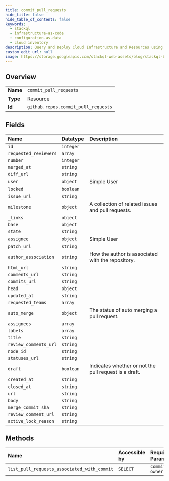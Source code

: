 ```yaml
---
title: commit_pull_requests
hide_title: false
hide_table_of_contents: false
keywords:
  - stackql
  - infrastructure-as-code
  - configuration-as-data
  - cloud inventory
description: Query and Deploy Cloud Infrastructure and Resources using SQL
custom_edit_url: null
image: https://storage.googleapis.com/stackql-web-assets/blog/stackql-blog-post-featured-image.png
---
```

  
    

## Overview
<table><tbody>
<tr><td><b>Name</b></td><td><code>commit_pull_requests</code></td></tr>
<tr><td><b>Type</b></td><td>Resource</td></tr>
<tr><td><b>Id</b></td><td><code>github.repos.commit_pull_requests</code></td></tr>
</tbody></table>

## Fields
| Name | Datatype | Description |
|:-----|:---------|:------------|
| `id` | `integer` |  |
| `requested_reviewers` | `array` |  |
| `number` | `integer` |  |
| `merged_at` | `string` |  |
| `diff_url` | `string` |  |
| `user` | `object` | Simple User |
| `locked` | `boolean` |  |
| `issue_url` | `string` |  |
| `milestone` | `object` | A collection of related issues and pull requests. |
| `_links` | `object` |  |
| `base` | `object` |  |
| `state` | `string` |  |
| `assignee` | `object` | Simple User |
| `patch_url` | `string` |  |
| `author_association` | `string` | How the author is associated with the repository. |
| `html_url` | `string` |  |
| `comments_url` | `string` |  |
| `commits_url` | `string` |  |
| `head` | `object` |  |
| `updated_at` | `string` |  |
| `requested_teams` | `array` |  |
| `auto_merge` | `object` | The status of auto merging a pull request. |
| `assignees` | `array` |  |
| `labels` | `array` |  |
| `title` | `string` |  |
| `review_comments_url` | `string` |  |
| `node_id` | `string` |  |
| `statuses_url` | `string` |  |
| `draft` | `boolean` | Indicates whether or not the pull request is a draft. |
| `created_at` | `string` |  |
| `closed_at` | `string` |  |
| `url` | `string` |  |
| `body` | `string` |  |
| `merge_commit_sha` | `string` |  |
| `review_comment_url` | `string` |  |
| `active_lock_reason` | `string` |  |
## Methods
| Name | Accessible by | Required Params |
|:-----|:--------------|:----------------|
| `list_pull_requests_associated_with_commit` | `SELECT` | `commit_sha, owner, repo` |
